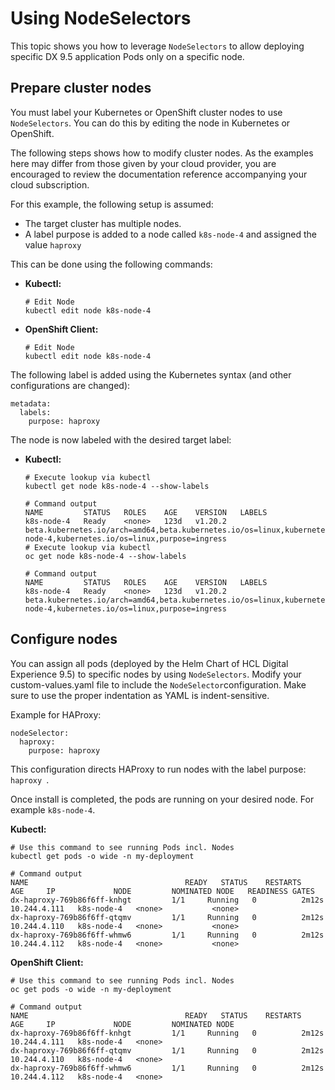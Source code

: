 # Using NodeSelectors

This topic shows you how to leverage `NodeSelectors` to allow deploying specific DX 9.5 application Pods only on a specific node.

## Prepare cluster nodes

You must label your Kubernetes or OpenShift cluster nodes to use `NodeSelectors`. You can do this by editing the node in Kubernetes or OpenShift.

The following steps shows how to modify cluster nodes. As the examples here may differ from those given by your cloud provider, you are encouraged to review the documentation reference accompanying your cloud subscription.

For this example, the following setup is assumed:

-   The target cluster has multiple nodes.
-   A label purpose is added to a node called `k8s-node-4` and assigned the value `haproxy`

This can be done using the following commands:

-   **Kubectl:**

    ```
    # Edit Node
    kubectl edit node k8s-node-4
    ```

-   **OpenShift Client:**

    ```
    # Edit Node
    kubectl edit node k8s-node-4
    ```


The following label is added using the Kubernetes syntax \(and other configurations are changed\):

```
metadata:
  labels:
    purpose: haproxy
```

The node is now labeled with the desired target label:

-   **Kubectl:**

    ```
    # Execute lookup via kubectl
    kubectl get node k8s-node-4 --show-labels
    
    # Command output
    NAME         STATUS   ROLES    AGE    VERSION   LABELS
    k8s-node-4   Ready    <none>   123d   v1.20.2   beta.kubernetes.io/arch=amd64,beta.kubernetes.io/os=linux,kubernetes.io/arch=amd64,kubernetes.io/hostname=k8s-node-4,kubernetes.io/os=linux,purpose=ingress
    # Execute lookup via kubectl
    oc get node k8s-node-4 --show-labels
    
    # Command output
    NAME         STATUS   ROLES    AGE    VERSION   LABELS
    k8s-node-4   Ready    <none>   123d   v1.20.2   
    beta.kubernetes.io/arch=amd64,beta.kubernetes.io/os=linux,kubernetes.io/arch=amd64,kubernetes.io/hostname=k8s-node-4,kubernetes.io/os=linux,purpose=ingress
    ```


## Configure nodes

You can assign all pods \(deployed by the Helm Chart of HCL Digital Experience 9.5\) to specific nodes by using `NodeSelectors`. Modify your custom-values.yaml file to include the `NodeSelector`configuration. Make sure to use the proper indentation as YAML is indent-sensitive.

Example for HAProxy:

```
nodeSelector:
  haproxy:
    purpose: haproxy
```

This configuration directs HAProxy to run nodes with the label purpose: `haproxy `.

Once install is completed, the pods are running on your desired node. For example `k8s-node-4`.

**Kubectl:**

```
# Use this command to see running Pods incl. Nodes
kubectl get pods -o wide -n my-deployment 

# Command output
NAME                                   READY   STATUS    RESTARTS   AGE     IP             NODE         NOMINATED NODE   READINESS GATES
dx-haproxy-769b86f6ff-knhgt         1/1     Running   0          2m12s   10.244.4.111   k8s-node-4   <none>           <none>
dx-haproxy-769b86f6ff-qtqmv         1/1     Running   0          2m12s   10.244.4.110   k8s-node-4   <none>           <none>
dx-haproxy-769b86f6ff-whmw6         1/1     Running   0          2m12s   10.244.4.112   k8s-node-4   <none>           <none>
```

**OpenShift Client:**

```
# Use this command to see running Pods incl. Nodes
oc get pods -o wide -n my-deployment

# Command output
NAME                                   READY   STATUS    RESTARTS   AGE     IP             NODE         NOMINATED NODE
dx-haproxy-769b86f6ff-knhgt         1/1     Running   0          2m12s   10.244.4.111   k8s-node-4   <none>
dx-haproxy-769b86f6ff-qtqmv         1/1     Running   0          2m12s   10.244.4.110   k8s-node-4   <none>
dx-haproxy-769b86f6ff-whmw6         1/1     Running   0          2m12s   10.244.4.112   k8s-node-4   <none>

```
